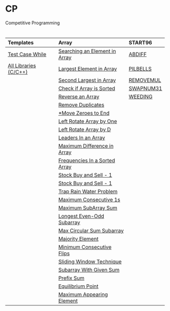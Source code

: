 # CP
Competitive Programming
#

| Templates | Array | START96 |
| :--- | :--- | :--- |
| [Test Case While](https://github.com/sajji18/CP/blob/7c34061e846ad7ddc87234df77f13f012761b0b7/Templates/test_case_while.cpp) | [Searching an Element in Array](https://github.com/sajji18/CP/blob/f637158a616a0c08e183a5adeb7712b47d46f9cf/C%2B%2B/ArrayTheory/Search.cpp) | [ABDIFF](https://github.com/sajji18/CP/blob/f4a46f9e65b91fe9eca52d635956713025c62bac/START96/ABDIFF.cpp) |
| [All Libraries (C/C++) ](https://github.com/sajji18/CP/blob/7c34061e846ad7ddc87234df77f13f012761b0b7/Templates/AllLibraries.cpp) | [Largest Element in Array](https://github.com/sajji18/CP/blob/f637158a616a0c08e183a5adeb7712b47d46f9cf/C%2B%2B/ArrayTheory/LargestElement.cpp) | [PILBELLS](https://github.com/sajji18/CP/blob/f4a46f9e65b91fe9eca52d635956713025c62bac/START96/PILBELLS.cpp) |
|  | [Second Largest in Array](https://github.com/sajji18/CP/blob/f637158a616a0c08e183a5adeb7712b47d46f9cf/C%2B%2B/ArrayTheory/SecondLargestElement.cpp) | [REMOVEMUL](https://github.com/sajji18/CP/blob/f4a46f9e65b91fe9eca52d635956713025c62bac/START96/REMOVEMUL.cpp) |
|  | [Check if Array is Sorted](https://github.com/sajji18/CP/blob/3946963fee4cbebe7e586e5347bcd2cb1877bf35/C%2B%2B/ArrayTheory/CheckSorted.cpp) | [SWAPNUM31](https://github.com/sajji18/CP/blob/f4a46f9e65b91fe9eca52d635956713025c62bac/START96/SWAPNUM31.cpp) |
|  | [Reverse an Array](https://github.com/sajji18/CP/blob/f637158a616a0c08e183a5adeb7712b47d46f9cf/C%2B%2B/ArrayTheory/ReverseArray.cpp) | [WEEDING](https://github.com/sajji18/CP/blob/f4a46f9e65b91fe9eca52d635956713025c62bac/START96/WEEDING.cpp) |
|  | [Remove Duplicates](https://github.com/sajji18/CP/blob/f637158a616a0c08e183a5adeb7712b47d46f9cf/C%2B%2B/ArrayTheory/RemoveDuplicates.cpp) |  |
|  | [*Move Zeroes to End](https://github.com/sajji18/CP/blob/f637158a616a0c08e183a5adeb7712b47d46f9cf/C%2B%2B/ArrayTheory/ZeroesToEnd.cpp) |  |
|  | [Left Rotate Array by One](https://github.com/sajji18/CP/blob/f637158a616a0c08e183a5adeb7712b47d46f9cf/C%2B%2B/ArrayTheory/LeftRotateArrByOne.cpp) |  |
|  | [Left Rotate Array by D](https://github.com/sajji18/CP/blob/main/C%2B%2B/ArrayTheory/LeftRotateByD.cpp) |  |
|  | [Leaders In an Array](https://github.com/sajji18/CP/blob/main/C%2B%2B/ArrayTheory/LeadersInArray.cpp) |  |
|  | [Maximum Difference in Array](https://github.com/sajji18/CP/blob/main/C%2B%2B/ArrayTheory/MaximumDifference.cpp) |  |
|  | [Frequencies In a Sorted Array](https://github.com/sajji18/CP/blob/main/C%2B%2B/ArrayTheory/FrequencyInSortArray.cpp) |  |
|  | [Stock Buy and Sell - 1](https://github.com/sajji18/CP/blob/main/C%2B%2B/ArrayTheory/StockBuySell.cpp) |  |
|  | [Stock Buy and Sell - 1](https://github.com/sajji18/CP/blob/main/C%2B%2B/ArrayTheory/StockBuySell.cpp) |  |
|  | [Trap Rain Water Problem](https://github.com/sajji18/CP/blob/main/C%2B%2B/ArrayTheory/TrappingRainWater.cpp) |  |
|  | [Maximum Consecutive 1s](https://github.com/sajji18/CP/blob/main/C%2B%2B/ArrayTheory/MaxConsecutive1s.cpp) |  |
|  | [Maximum SubArray Sum](https://github.com/sajji18/CP/blob/main/C%2B%2B/ArrayTheory/MaxSubArraySum.cpp) |  |
|  | [Longest Even-Odd Subarray](https://github.com/sajji18/CP/blob/main/C%2B%2B/ArrayTheory/MaxLengthEvenOdd.cpp) |  |
|  | [Max Circular Sum Subarray](https://github.com/sajji18/CP/blob/main/C%2B%2B/ArrayTheory/MaxCircularSubArraySum.cpp) |  |
|  | [Majority Element](https://github.com/sajji18/CP/blob/main/C%2B%2B/ArrayTheory/MajorityElement.cpp) |  |
|  | [Minimum Consecutive Flips](https://github.com/sajji18/CP/blob/main/C%2B%2B/ArrayTheory/MinConsecFlips.cpp) |  |
|  | [Sliding Window Technique](https://github.com/sajji18/CP/blob/main/C%2B%2B/ArrayTheory/SlidingWindowTechnique.cpp) |  |
|  | [Subarray With Given Sum](https://github.com/sajji18/CP/blob/main/C%2B%2B/ArrayTheory/SubArrWGivSum.cpp) |  |
|  | [Prefix Sum](https://github.com/sajji18/CP/blob/main/C%2B%2B/ArrayTheory/PrefixSum.cpp) |  |
|  | [Equilibrium Point](https://github.com/sajji18/CP/blob/main/C%2B%2B/ArrayTheory/EquilibriumPoint.cpp) |  |
|  | [Maximum Appearing Element](https://github.com/sajji18/CP/blob/main/C%2B%2B/ArrayTheory/MaxAppearingEl.cpp) |  |
